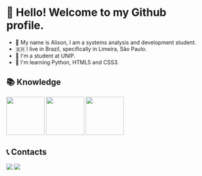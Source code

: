 # 👋 Hello! Welcome to my Github profile.
- :boy: My name is Alison, I am a systems analysis and development student.
- 🇧🇷 I live in Brazil, specifically in Limeira, São Paulo.
- 🏫 I'm a student at UNIP.
- 📖 I'm learning Python, HTML5 and CSS3.

## 📚 Knowledge

<img src="https://cdn.jsdelivr.net/gh/devicons/devicon/icons/python/python-original.svg" width="100" height="100" />  <img src="https://cdn.jsdelivr.net/gh/devicons/devicon/icons/c/c-original.svg" width="100" height="100" /> <img src="https://cdn.jsdelivr.net/gh/devicons/devicon/icons/visualstudio/visualstudio-plain.svg" widht="100" height="100" />



## 📞 Contacts
<div>

<a href = "mailto:alisonfaria2013@gmail.com"><img loading="lazy" src="https://img.shields.io/badge/Gmail-D14836?style=for-the-badge&logo=gmail&logoColor=white" target="_blank"></a>
<a href="https://www.linkedin.com/in/alison-faria-0a896b269/" target="_blank"><img loading="lazy" src="https://img.shields.io/badge/-LinkedIn-%230077B5?style=for-the-badge&logo=linkedin&logoColor=white" target="_blank"></a>   
</div>



<!---
AlisonHF/AlisonHF is a ✨ special ✨ repository because its `README.md` (this file) appears on your GitHub profile.
You can click the Preview link to take a look at your changes.
--->
